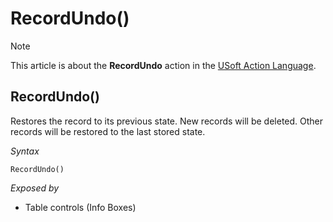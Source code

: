 # RecordUndo()



> [!NOTE]
> This article is about the **RecordUndo** action in the [USoft Action Language](/docs/Task%20flow/Action%20Language%20reference/USoft%20Action%20Language.md).

## **RecordUndo()**

Restores the record to its previous state. New records will be deleted. Other records will be restored to the last stored state.

*Syntax*

```
RecordUndo()
```

*Exposed by*

- Table controls (Info Boxes)